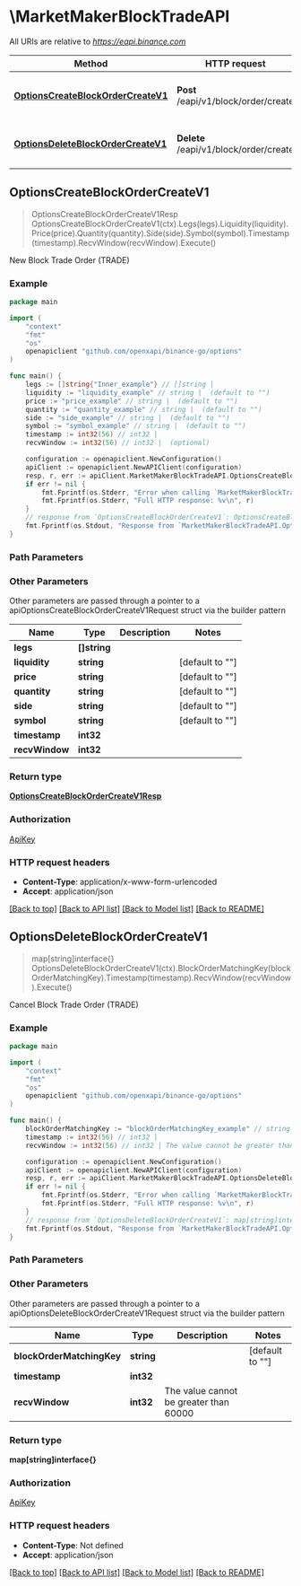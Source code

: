 # \MarketMakerBlockTradeAPI

All URIs are relative to *https://eapi.binance.com*

Method | HTTP request | Description
------------- | ------------- | -------------
[**OptionsCreateBlockOrderCreateV1**](MarketMakerBlockTradeAPI.md#OptionsCreateBlockOrderCreateV1) | **Post** /eapi/v1/block/order/create | New Block Trade Order (TRADE)
[**OptionsDeleteBlockOrderCreateV1**](MarketMakerBlockTradeAPI.md#OptionsDeleteBlockOrderCreateV1) | **Delete** /eapi/v1/block/order/create | Cancel Block Trade Order (TRADE)



## OptionsCreateBlockOrderCreateV1

> OptionsCreateBlockOrderCreateV1Resp OptionsCreateBlockOrderCreateV1(ctx).Legs(legs).Liquidity(liquidity).Price(price).Quantity(quantity).Side(side).Symbol(symbol).Timestamp(timestamp).RecvWindow(recvWindow).Execute()

New Block Trade Order (TRADE)



### Example

```go
package main

import (
	"context"
	"fmt"
	"os"
	openapiclient "github.com/openxapi/binance-go/options"
)

func main() {
	legs := []string{"Inner_example"} // []string | 
	liquidity := "liquidity_example" // string |  (default to "")
	price := "price_example" // string |  (default to "")
	quantity := "quantity_example" // string |  (default to "")
	side := "side_example" // string |  (default to "")
	symbol := "symbol_example" // string |  (default to "")
	timestamp := int32(56) // int32 | 
	recvWindow := int32(56) // int32 |  (optional)

	configuration := openapiclient.NewConfiguration()
	apiClient := openapiclient.NewAPIClient(configuration)
	resp, r, err := apiClient.MarketMakerBlockTradeAPI.OptionsCreateBlockOrderCreateV1(context.Background()).Legs(legs).Liquidity(liquidity).Price(price).Quantity(quantity).Side(side).Symbol(symbol).Timestamp(timestamp).RecvWindow(recvWindow).Execute()
	if err != nil {
		fmt.Fprintf(os.Stderr, "Error when calling `MarketMakerBlockTradeAPI.OptionsCreateBlockOrderCreateV1``: %v\n", err)
		fmt.Fprintf(os.Stderr, "Full HTTP response: %v\n", r)
	}
	// response from `OptionsCreateBlockOrderCreateV1`: OptionsCreateBlockOrderCreateV1Resp
	fmt.Fprintf(os.Stdout, "Response from `MarketMakerBlockTradeAPI.OptionsCreateBlockOrderCreateV1`: %v\n", resp)
}
```

### Path Parameters



### Other Parameters

Other parameters are passed through a pointer to a apiOptionsCreateBlockOrderCreateV1Request struct via the builder pattern


Name | Type | Description  | Notes
------------- | ------------- | ------------- | -------------
 **legs** | **[]string** |  | 
 **liquidity** | **string** |  | [default to &quot;&quot;]
 **price** | **string** |  | [default to &quot;&quot;]
 **quantity** | **string** |  | [default to &quot;&quot;]
 **side** | **string** |  | [default to &quot;&quot;]
 **symbol** | **string** |  | [default to &quot;&quot;]
 **timestamp** | **int32** |  | 
 **recvWindow** | **int32** |  | 

### Return type

[**OptionsCreateBlockOrderCreateV1Resp**](OptionsCreateBlockOrderCreateV1Resp.md)

### Authorization

[ApiKey](../README.md#ApiKey)

### HTTP request headers

- **Content-Type**: application/x-www-form-urlencoded
- **Accept**: application/json

[[Back to top]](#) [[Back to API list]](../README.md#documentation-for-api-endpoints)
[[Back to Model list]](../README.md#documentation-for-models)
[[Back to README]](../README.md)


## OptionsDeleteBlockOrderCreateV1

> map[string]interface{} OptionsDeleteBlockOrderCreateV1(ctx).BlockOrderMatchingKey(blockOrderMatchingKey).Timestamp(timestamp).RecvWindow(recvWindow).Execute()

Cancel Block Trade Order (TRADE)



### Example

```go
package main

import (
	"context"
	"fmt"
	"os"
	openapiclient "github.com/openxapi/binance-go/options"
)

func main() {
	blockOrderMatchingKey := "blockOrderMatchingKey_example" // string |  (default to "")
	timestamp := int32(56) // int32 | 
	recvWindow := int32(56) // int32 | The value cannot be greater than 60000 (optional)

	configuration := openapiclient.NewConfiguration()
	apiClient := openapiclient.NewAPIClient(configuration)
	resp, r, err := apiClient.MarketMakerBlockTradeAPI.OptionsDeleteBlockOrderCreateV1(context.Background()).BlockOrderMatchingKey(blockOrderMatchingKey).Timestamp(timestamp).RecvWindow(recvWindow).Execute()
	if err != nil {
		fmt.Fprintf(os.Stderr, "Error when calling `MarketMakerBlockTradeAPI.OptionsDeleteBlockOrderCreateV1``: %v\n", err)
		fmt.Fprintf(os.Stderr, "Full HTTP response: %v\n", r)
	}
	// response from `OptionsDeleteBlockOrderCreateV1`: map[string]interface{}
	fmt.Fprintf(os.Stdout, "Response from `MarketMakerBlockTradeAPI.OptionsDeleteBlockOrderCreateV1`: %v\n", resp)
}
```

### Path Parameters



### Other Parameters

Other parameters are passed through a pointer to a apiOptionsDeleteBlockOrderCreateV1Request struct via the builder pattern


Name | Type | Description  | Notes
------------- | ------------- | ------------- | -------------
 **blockOrderMatchingKey** | **string** |  | [default to &quot;&quot;]
 **timestamp** | **int32** |  | 
 **recvWindow** | **int32** | The value cannot be greater than 60000 | 

### Return type

**map[string]interface{}**

### Authorization

[ApiKey](../README.md#ApiKey)

### HTTP request headers

- **Content-Type**: Not defined
- **Accept**: application/json

[[Back to top]](#) [[Back to API list]](../README.md#documentation-for-api-endpoints)
[[Back to Model list]](../README.md#documentation-for-models)
[[Back to README]](../README.md)

